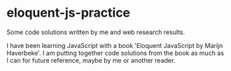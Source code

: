 # eloquent-js-practice
Some code solutions written by me and web research results.

I have been learning JavaScript with a book 'Eloquent JavaScript by Marijn Haverbeke'.
I am putting together code solutions from the book as much as I can for future reference, maybe by me or another reader.
